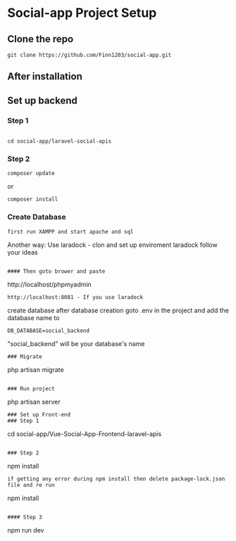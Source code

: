 # Social-app Project Setup

## Clone the repo
```
git clone https://github.com/Finn1203/social-app.git
```

## After installation

## Set up backend
### Step 1 
```

cd social-app/laravel-social-apis

```

### Step 2
```
composer update

```
or

```
composer install
```

### Create Database
```
first run XAMPP and start apache and sql
```
Another way: Use laradock - clon and set up enviroment laradock follow your ideas
```

#### Then goto brower and paste
```
http://localhost/phpmyadmin
```
http://localhost:8081 - If you use laradock
```
create database after database creation goto .env in the project and add the database name to
```
DB_DATABASE=social_backend
```
"social_backend" will be your database's name
```
### Migrate

```
php artisan migrate
```

### Run project

```
php artisan server
```
### Set up Front-end
### Step 1 
```

cd social-app/Vue-Social-App-Frontend-laravel-apis

```

### Step 2
```
npm install
```
if getting any error during npm install then delete package-lock.json file and re run
```
npm install
```

#### Step 3 
```
npm run dev
```
